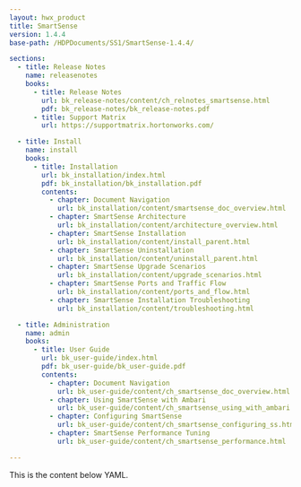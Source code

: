 ```yaml
---
layout: hwx_product
title: SmartSense
version: 1.4.4
base-path: /HDPDocuments/SS1/SmartSense-1.4.4/

sections:
  - title: Release Notes
    name: releasenotes
    books:
      - title: Release Notes
        url: bk_release-notes/content/ch_relnotes_smartsense.html
        pdf: bk_release-notes/bk_release-notes.pdf
      - title: Support Matrix
        url: https://supportmatrix.hortonworks.com/

  - title: Install
    name: install
    books:
      - title: Installation
        url: bk_installation/index.html
        pdf: bk_installation/bk_installation.pdf
        contents:
          - chapter: Document Navigation
            url: bk_installation/content/smartsense_doc_overview.html
          - chapter: SmartSense Architecture
            url: bk_installation/content/architecture_overview.html
          - chapter: SmartSense Installation
            url: bk_installation/content/install_parent.html
          - chapter: SmartSense Uninstallation
            url: bk_installation/content/uninstall_parent.html
          - chapter: SmartSense Upgrade Scenarios
            url: bk_installation/content/upgrade_scenarios.html
          - chapter: SmartSense Ports and Traffic Flow
            url: bk_installation/content/ports_and_flow.html
          - chapter: SmartSense Installation Troubleshooting
            url: bk_installation/content/troubleshooting.html

  - title: Administration
    name: admin
    books:
      - title: User Guide
        url: bk_user-guide/index.html
        pdf: bk_user-guide/bk_user-guide.pdf
        contents:
          - chapter: Document Navigation
            url: bk_user-guide/content/ch_smartsense_doc_overview.html
          - chapter: Using SmartSense with Ambari
            url: bk_user-guide/content/ch_smartsense_using_with_ambari.html
          - chapter: Configuring SmartSense
            url: bk_user-guide/content/ch_smartsense_configuring_ss.html
          - chapter: SmartSense Performance Tuning
            url: bk_user-guide/content/ch_smartsense_performance.html

---
```


This is the content below YAML.
